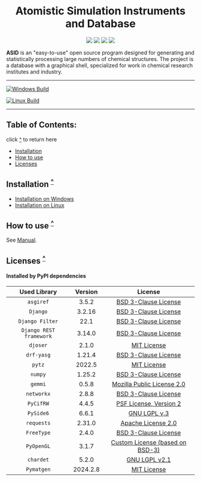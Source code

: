 <h1 align="center">Atomistic Simulation Instruments and Database</h1>

<p align="center">
	<a href=https://github.com/ASID-Production/ASID/releases/latest><img src=https://img.shields.io/github/v/release/ASID-Production/ASID?sort=date&style=plastic&color=brightgreen></a>
	<img src=https://img.shields.io/badge/C++-14-blue.svg?style=plastic>
  <img src=https://img.shields.io/badge/Python-3.10-blue.svg?style=plastic>
  <img src=https://img.shields.io/badge/Django-3.2.16-blue.svg?style=plastic>
</p>

__ASID__ is an "easy-to-use" open source program designed for generating and statistically processing large numbers of chemical structures.
The project is a database with a graphical shell, specialized for work in chemical research institutes and industry.

------------

[![Windows Build](https://github.com/ASID-Production/ASID/actions/workflows/cmake-windows.yml/badge.svg)](https://github.com/ASID-Production/ASID/actions/workflows/cmake-windows.yml)

[![Linux Build](https://github.com/ASID-Production/ASID/actions/workflows/cmake-linux.yml/badge.svg)](https://github.com/ASID-Production/ASID/actions/workflows/cmake-linux.yml)

------------

<a name="top"></a>
## Table of Contents: 
click [^](#top) to return here
* [Installation](#Installation)
* [How to use](#HowToUse)
* [Licenses](#Licenses)

<a name="Installation"></a>
## Installation <sup>[^](#top)</sup>
* [Installation on Windows](/docs/Install_on_Windows.md)
* [Installation on Linux](/docs/Install_on_Linux.md)

<a name="HowToUse"></a>
## How to use <sup>[^](#top)</sup>
See [Manual](/docs/Manual.md).

<a name="Licenses"></a>
## Licenses <sup>[^](#top)</sup>

#### Installed by PyPI dependencies
|      Used Library       | Version  | License               |
|:-----------------------:|:--------:|:---------------------:|
|        `asgiref`        |  3.5.2   | [BSD 3-Clause License](https://github.com/django/asgiref/blob/main/LICENSE) |    
|        `Django`         |  3.2.16  | [BSD 3-Clause License](https://github.com/django/django/blob/main/LICENSE) |
|     `Django Filter`     |   22.1   | [BSD 3-Clause License](https://github.com/carltongibson/django-filter/blob/main/LICENSE) |
| `Django REST framework` |  3.14.0  | [BSD 3-Clause License](https://github.com/encode/django-rest-framework/blob/master/LICENSE.md) |
|        `djoser`         |  2.1.0   | [MIT License](https://github.com/sunscrapers/djoser/blob/master/LICENSE) |
|       `drf-yasg`        |  1.21.4  | [BSD 3-Clause License](https://github.com/axnsan12/drf-yasg/blob/master/LICENSE.rst) |
|         `pytz`          |  2022.5  | [MIT License](https://github.com/newvem/pytz/blob/master/LICENSE.txt) |
|         `numpy`         |  1.25.2  | [BSD 3-Clause License](https://github.com/numpy/numpy/blob/main/LICENSE.txt) |
|         `gemmi`         |  0.5.8   | [Mozilla Public License 2.0](https://github.com/project-gemmi/gemmi/blob/master/LICENSE.txt) |
|       `networkx`        |  2.8.8   | [BSD 3-Clause License](https://github.com/networkx/networkx/blob/main/LICENSE.txt) |
|        `PyCifRW`        |  4.4.5   | [PSF License, Version 2](https://github.com/jamesrhester/pycifrw/blob/development/LICENSE) |
|        `PySide6`        |  6.6.1   | [GNU LGPL v.3](https://doc.qt.io/qt-6/lgpl.html) |
|       `requests`        |  2.31.0  | [Apache License 2.0](https://github.com/psf/requests/blob/main/LICENSE) |
|       `FreeType`        |  2.4.0   | [BSD 3-Clause License](https://github.com/rougier/freetype-py/blob/master/LICENSE.txt) |
|       `PyOpenGL`        |  3.1.7   | [Custom License (based on BSD-3)](https://github.com/Distrotech/PyOpenGL/blob/master/license.txt) |
|        `chardet`        |  5.2.0   | [GNU LGPL v2.1](https://github.com/chardet/chardet/blob/main/LICENSE) |
|       `Pymatgen`        | 2024.2.8 | [MIT License](https://github.com/materialsproject/pymatgen/blob/master/LICENSE) |
